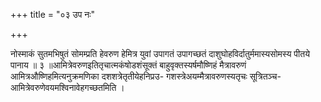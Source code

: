 +++
title = "०३ उप नः"

+++

नोस्माकं सुतमभिषुतं सोमम्प्रति हेवरुण हेमित्र युवां उपागतं उपागच्छतं दाशुघोहविर्दातुर्ममास्यसोमस्य पीतये पानाय ॥ ३ ॥आमित्रेवरुणइतितृचात्मकंषोडशंसूक्तं बाहुवृक्तस्यर्षमौष्णिहं मैत्रावरुणं आमित्रऔष्णिहमित्यनुक्रमणिका दशशत्रेतृतीयेहनिप्रउ- गशस्त्रेअयम्मैत्रावरुणस्यतृचः सूत्रितञ्च-आमित्रेवरुणेवयमश्विनावेहगच्छतमिति ।